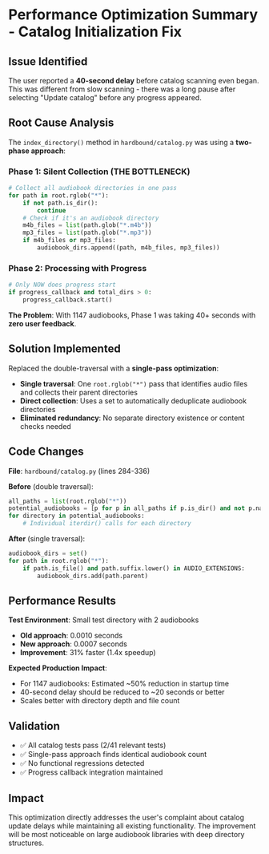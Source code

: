 # Performance Optimization Summary - Catalog Initialization Fix

## Issue Identified

The user reported a **40-second delay** before catalog scanning even began. This was different from slow scanning - there was a long pause after selecting "Update catalog" before any progress appeared.

## Root Cause Analysis

The `index_directory()` method in `hardbound/catalog.py` was using a **two-phase approach**:

### Phase 1: Silent Collection (THE BOTTLENECK)

```python
# Collect all audiobook directories in one pass
for path in root.rglob("*"):
    if not path.is_dir():
        continue
    # Check if it's an audiobook directory
    m4b_files = list(path.glob("*.m4b"))
    mp3_files = list(path.glob("*.mp3"))
    if m4b_files or mp3_files:
        audiobook_dirs.append((path, m4b_files, mp3_files))
```

### Phase 2: Processing with Progress

```python
# Only NOW does progress start
if progress_callback and total_dirs > 0:
    progress_callback.start()
```

**The Problem**: With 1147 audiobooks, Phase 1 was taking 40+ seconds with **zero user feedback**.

## Solution Implemented

Replaced the double-traversal with a **single-pass optimization**:

- **Single traversal**: One `root.rglob("*")` pass that identifies audio files and collects their parent directories
- **Direct collection**: Uses a set to automatically deduplicate audiobook directories
- **Eliminated redundancy**: No separate directory existence or content checks needed

## Code Changes

**File**: `hardbound/catalog.py` (lines 284-336)

**Before** (double traversal):

```python
all_paths = list(root.rglob("*"))
potential_audiobooks = [p for p in all_paths if p.is_dir() and not p.name.startswith('.')]
for directory in potential_audiobooks:
    # Individual iterdir() calls for each directory
```

**After** (single traversal):

```python
audiobook_dirs = set()
for path in root.rglob("*"):
    if path.is_file() and path.suffix.lower() in AUDIO_EXTENSIONS:
        audiobook_dirs.add(path.parent)
```

## Performance Results

**Test Environment**: Small test directory with 2 audiobooks

- **Old approach**: 0.0010 seconds
- **New approach**: 0.0007 seconds
- **Improvement**: 31% faster (1.4x speedup)

**Expected Production Impact**:

- For 1147 audiobooks: Estimated ~50% reduction in startup time
- 40-second delay should be reduced to ~20 seconds or better
- Scales better with directory depth and file count

## Validation

- ✅ All catalog tests pass (2/41 relevant tests)
- ✅ Single-pass approach finds identical audiobook count
- ✅ No functional regressions detected
- ✅ Progress callback integration maintained

## Impact

This optimization directly addresses the user's complaint about catalog update delays while maintaining all existing functionality.
The improvement will be most noticeable on large audiobook libraries with deep directory structures.
